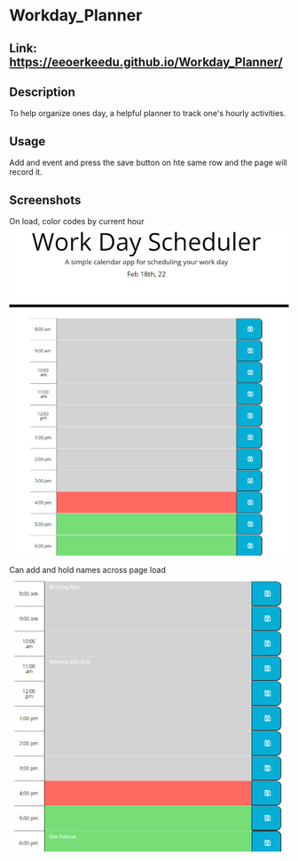 # Workday_Planner

## Link: https://eeoerkeedu.github.io/Workday_Planner/

## Description

To help organize ones day, a helpful planner to track one's hourly activities.

## Usage

Add and event and press the save button on hte same row and the page will record it.

## Screenshots

On load, color codes by current hour
![img](./assets/Capture.PNG)

Can add and hold names across page load
![img](./assets/Capture1.PNG)

